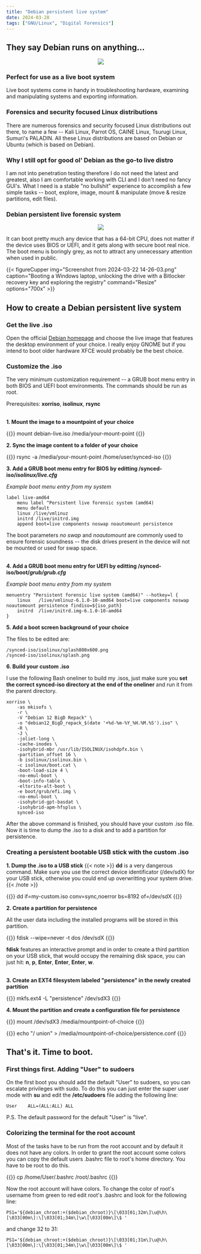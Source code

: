 ```yaml
---
title: "Debian persistent live system"
date: 2024-03-28
tags: ["GNU/Linux", "Digital Forensics"]
---
```

## They say Debian runs on anything...
<center><img src="debian-meme.jpg"></center>

### Perfect for use as a live boot system

Live boot systems come in handy in troubleshooting hardware, examining and manipulating systems and exporting information. 

### Forensics and security focused Linux distributions

There are numerous forensics and security focused Linux distributions out there, to name a few -- Kali Linux, Parrot OS, CAINE Linux, Tsurugi Linux, Sumuri's PALADIN. All these Linux distributions are based on Debian or Ubuntu (which is based on Debian). 

### Why I still opt for good ol' Debian as the go-to live distro

I am not into penetration testing therefore I do not need the latest and greatest, also I am comfortable working with CLI and I don't need no fancy GUI's. What I need is a stable "no bullshit" experience to accomplish a few simple tasks -- boot, explore, image, mount & manipulate (move & resize partitions, edit files). 

### Debian persistent live forensic system

<center><img src="debian-persistent-live-grub-boot-menu.png"></center>

It can boot pretty much any device that has a 64-bit CPU, does not matter if the device uses BIOS or UEFI, and it gets along with secure boot real nice. The boot menu is boringly grey, as not to attract any unnecessary attention when used in public.

{{< figureCupper
img="Screenshot from 2024-03-22 14-26-03.png"
caption="Booting a Windows laptop, unlocking the drive with a Bitlocker recovery key and exploring the registry"
command="Resize"
options="700x" >}}

## How to create a Debian persistent live system

### Get the live .iso

Open the official [Debian homepage](https://cdimage.debian.org/debian-cd/current-live/amd64/iso-hybrid/) and choose the live image that features the desktop environment of your choice. I really enjoy GNOME but if you intend to boot older hardware XFCE would probably be the best choice.

### Customize the .iso

The very minimum customization requirement -- a GRUB boot menu entry in both BIOS and UEFI boot environments. The commands should be run as root.

Prerequisites: **xorriso**, **isolinux**, **rsync**
<br>
<br>  

**1. Mount the image to a mountpoint of your choice**

{{<cmd>}}
mount debian-live.iso /media/your-mount-point
{{</cmd>}}


**2. Sync the image content to a folder of your choice**

{{<cmd>}}
rsync -a /media/your-mount-point /home/user/synced-iso
{{</cmd>}}

**3. Add a GRUB boot menu entry for BIOS by editting /synced-iso/_isolinux/live.cfg_**

_Example boot menu entry from my system_

```
label live-amd64
	menu label ^Persistent live forensic system (amd64)
	menu default
	linux /live/vmlinuz
	initrd /live/initrd.img
	append boot=live components noswap noautomount persistence
```

The boot parameters _no swap_ and _noautomount_ are commonly used to ensure forensic soundness -- the disk drives present in the device will not be mounted or used for swap space.
<br>
<br>

**4. Add a GRUB boot menu entry for UEFI by editting /synced-iso/boot/_grub/grub.cfg_**

_Example boot menu entry from my system_

```
menuentry "Persistent forensic live system (amd64)" --hotkey=l {
	linux	/live/vmlinuz-6.1.0-10-amd64 boot=live components noswap noautomount persistence findiso=${iso_path}
	initrd	/live/initrd.img-6.1.0-10-amd64
}
```

**5. Add a boot screen background of your choice**

The files to be edited are:  
```
/synced-iso/isolinux/splash800x600.png
/synced-iso/isolinux/splash.png
```

**6. Build your custom .iso**

I use the following Bash oneliner to build my .isos, just make sure you **set the correct synced-iso directory at the end of the oneliner** and run it from the parent directory.

```
xorriso \
    -as mkisofs \
    -r \
    -V "Debian 12 BigD Repack" \
    -o "debian12_BigD_repack_$(date '+%d-%m-%Y_%H.%M.%S').iso" \
    -R \
    -J \
    -joliet-long \
    -cache-inodes \
    -isohybrid-mbr /usr/lib/ISOLINUX/isohdpfx.bin \
    -partition_offset 16 \
    -b isolinux/isolinux.bin \
    -c isolinux/boot.cat \
    -boot-load-size 4 \
    -no-emul-boot \
    -boot-info-table \
    -eltorito-alt-boot \
    -e boot/grub/efi.img \
    -no-emul-boot \
    -isohybrid-gpt-basdat \
    -isohybrid-apm-hfsplus \
    synced-iso
```

After the above command is finished, you should have your custom .iso file. Now it is time to dump the .iso to a disk and to add a partition for persistence. 

### Creating a persistent bootable USB stick with the custom .iso

**1. Dump the .iso to a USB stick**
{{< note >}}
**dd** is a very dangerous command. Make sure you use the correct device identificator (/dev/sdX) for your USB stick, otherwise you could end up overwritting your system drive.
{{< /note >}}


{{<cmd>}}
dd if=my-custom.iso conv=sync,noerror bs=8192 of=/dev/sdX
{{</cmd>}}

**2. Create a partition for persistence**

All the user data including the installed programs will be stored in this partition.

{{<cmd>}}
fdisk --wipe=never -t dos /dev/sdX
{{</cmd>}}

**fdisk** features an interactive prompt and in order to create a third partition on your USB stick, that would occupy the remaining disk space, you can just hit: **n**, **p**, **Enter**, **Enter**, **Enter**, **w**. 
<br>
<br>


**3. Create an EXT4 filesystem labeled "persistence" in the newly created partition**

{{<cmd>}}
mkfs.ext4 -L "persistence" /dev/sdX3
{{</cmd>}}

**4. Mount the partition and create a configuration file for persistence**

{{<cmd>}}
mount /dev/sdX3 /media/mountpoint-of-choice
{{</cmd>}}

{{<cmd>}}
echo "/ union" > /media/mountpoint-of-choice/persistence.conf
{{</cmd>}}

## That's it. Time to boot.

### First things first. Adding "User" to sudoers

On the first boot you should add the default "User" to sudoers, so you can escalate privileges with sudo. To do this you can just enter the super user mode with **su** and edit the **/etc/sudoers** file adding the following line:

```
User	ALL=(ALL:ALL) ALL
```

P.S. The default password for the default "User" is "live".

### Colorizing the terminal for the root account

Most of the tasks have to be run from the root account and by default it does not have any colors. In order to grant the root account some colors you can copy the default users .bashrc file to root's home directory. You have to be root to do this. 

{{<cmd>}}
cp /home/User/.bashrc /root/.bashrc
{{</cmd>}}

Now the root account will have colors. To change the color of root's username from green to red edit root's .bashrc and look for the following line:


```
PS1='${debian_chroot:+($debian_chroot)}\[\033[01;32m\]\u@\h\[\033[00m\]:\[\033[01;34m\]\w\[\033[00m\]\$ '
```    

and change 32 to 31:

```
PS1='${debian_chroot:+($debian_chroot)}\[\033[01;31m\]\u@\h\[\033[00m\]:\[\033[01;34m\]\w\[\033[00m\]\$ '
```

